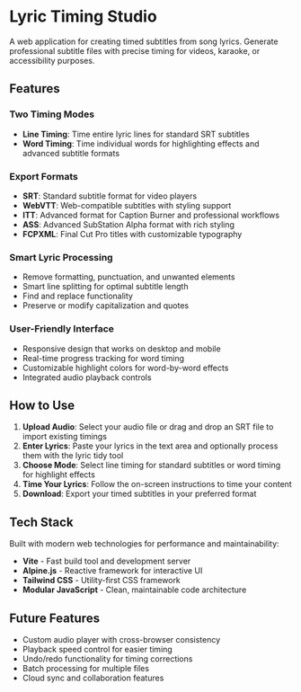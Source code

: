# Lyric Timing Studio

A web application for creating timed subtitles from song lyrics. Generate professional subtitle files with precise timing for videos, karaoke, or accessibility purposes.

## Features

### Two Timing Modes
- **Line Timing**: Time entire lyric lines for standard SRT subtitles
- **Word Timing**: Time individual words for highlighting effects and advanced subtitle formats

### Export Formats
- **SRT**: Standard subtitle format for video players
- **WebVTT**: Web-compatible subtitles with styling support
- **ITT**: Advanced format for Caption Burner and professional workflows
- **ASS**: Advanced SubStation Alpha format with rich styling
- **FCPXML**: Final Cut Pro titles with customizable typography

### Smart Lyric Processing
- Remove formatting, punctuation, and unwanted elements
- Smart line splitting for optimal subtitle length
- Find and replace functionality
- Preserve or modify capitalization and quotes

### User-Friendly Interface
- Responsive design that works on desktop and mobile
- Real-time progress tracking for word timing
- Customizable highlight colors for word-by-word effects
- Integrated audio playback controls

## How to Use

1. **Upload Audio**: Select your audio file or drag and drop an SRT file to import existing timings
2. **Enter Lyrics**: Paste your lyrics in the text area and optionally process them with the lyric tidy tool
3. **Choose Mode**: Select line timing for standard subtitles or word timing for highlight effects
4. **Time Your Lyrics**: Follow the on-screen instructions to time your content
5. **Download**: Export your timed subtitles in your preferred format

## Tech Stack

Built with modern web technologies for performance and maintainability:
- **Vite** - Fast build tool and development server
- **Alpine.js** - Reactive framework for interactive UI
- **Tailwind CSS** - Utility-first CSS framework
- **Modular JavaScript** - Clean, maintainable code architecture

## Future Features

- Custom audio player with cross-browser consistency
- Playback speed control for easier timing
- Undo/redo functionality for timing corrections
- Batch processing for multiple files
- Cloud sync and collaboration features